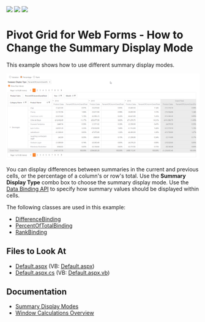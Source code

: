 <!-- default badges list -->
![](https://img.shields.io/endpoint?url=https://codecentral.devexpress.com/api/v1/VersionRange/128577015/22.1.2%2B)
[![](https://img.shields.io/badge/Open_in_DevExpress_Support_Center-FF7200?style=flat-square&logo=DevExpress&logoColor=white)](https://supportcenter.devexpress.com/ticket/details/T590012)
[![](https://img.shields.io/badge/📖_How_to_use_DevExpress_Examples-e9f6fc?style=flat-square)](https://docs.devexpress.com/GeneralInformation/403183)
<!-- default badges end -->
# Pivot Grid for Web Forms - How to Change the Summary Display Mode

This example shows how to use different summary display modes.

![Pivot Grid for Web Forms - Calculate Running Totals](images/pivot-grid-web-forms-change-summary-mode.png)

Уou can display differences between summaries in the current and previous cells, or the percentage of a column's or row's total. Use the **Summary Display Type** combo box to choose the summary display mode. Use the [Data Binding API](https://docs.devexpress.com/CoreLibraries/401533/devexpress-pivot-grid-core-library/data-binding-api?v=22.1) to specify how summary values should be displayed within cells.

The following classes are used in this example:

- [DifferenceBinding](https://docs.devexpress.com/AspNet/DevExpress.Web.ASPxPivotGrid.DifferenceBinding)
- [PercentOfTotalBinding](https://docs.devexpress.com/AspNet/DevExpress.Web.ASPxPivotGrid.PercentOfTotalBinding)
- [RankBinding](https://docs.devexpress.com/AspNet/DevExpress.Web.ASPxPivotGrid.RankBinding)

## Files to Look At

* [Default.aspx](./CS/SummaryDisplayMode/Default.aspx) (VB: [Default.aspx](./VB/SummaryDisplayMode/Default.aspx))
* [Default.aspx.cs](./CS/SummaryDisplayMode/Default.aspx.cs) (VB: [Default.aspx.vb](./VB/SummaryDisplayMode/Default.aspx.vb))

## Documentation

- [Summary Display Modes](https://docs.devexpress.com/AspNet/7281/components/pivot-grid/data-shaping/aggregation/summaries/summary-display-modes)
- [Window Calculations Overview](https://docs.devexpress.com/CoreLibraries/401364/devexpress-pivot-grid-core-library/advanced-analytics/window-calculations/window-calculations-overview)




